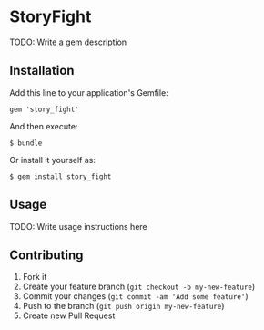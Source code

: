 # StoryFight

TODO: Write a gem description

## Installation

Add this line to your application's Gemfile:

    gem 'story_fight'

And then execute:

    $ bundle

Or install it yourself as:

    $ gem install story_fight

## Usage

TODO: Write usage instructions here

## Contributing

1. Fork it
2. Create your feature branch (`git checkout -b my-new-feature`)
3. Commit your changes (`git commit -am 'Add some feature'`)
4. Push to the branch (`git push origin my-new-feature`)
5. Create new Pull Request
